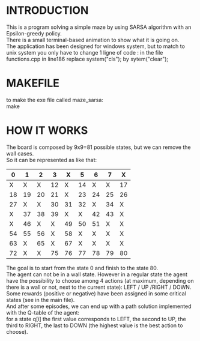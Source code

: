 # INTRODUCTION

This is a program solving a simple maze by using SARSA algorithm with an Epsilon-greedy policy.<br />
There is a small terminal-based animation to show what it is going on.<br />
The application has been designed for windows system, but to match to unix system you only have to change 1 ligne
 of code : in the file functions.cpp in line186 replace system("cls"); by sytem("clear");
 


# MAKEFILE

to make the exe file called maze_sarsa:<br />
make<br />


# HOW IT WORKS

The board is composed by 9x9=81 possible states, but we can remove the wall cases.<br />
So it can be represented as like that:<br />

0 | 1 | 2 | 3 | X | 5 | 6 | 7 | X |
--- | --- | --- | --- |--- |--- |--- |--- |--- |
X | X | X | 12 | X | 14 | X | X | 17 |
18 | 19 | 20 | 21 | X | 23 | 24 | 25 | 26 |
27 | X | X | 30 | 31 | 32 | X | 34 | X |
X | 37 | 38 | 39 | X | X | 42 | 43 | X |
X | 46 | X | X | 49 | 50 | 51 | X | X |
54 | 55 | 56 | X | 58 | X | X | X | X |
63 | X | 65 | X | 67 | X | X | X | X |
72 | X | X | 75 |76 | 77 | 78 | 79 | 80 |

The goal is to start from the state 0 and finish to the state 80.<br />
The agent can not be in  a wall state. However in a regular state the agent have the possibility to
choose among  4 actions (at maximum, depending on there is a wall or not, next to the current state): LEFT / UP  /RIGHT / DOWN.<br />
Some rewards (positive or negative) have been assigned in some critical states (see in the main file).<br />
And after some episodes, we can end up with a path solution implemented with the Q-table of the agent:<br />
for a state q[i] the first value corresponds to LEFT, the second to UP, the third to RIGHT, the last to DOWN (the highest value is the best action to choose).<br />

 



